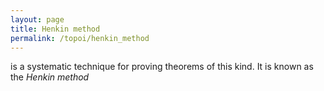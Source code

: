 ```yaml
---
layout: page
title: Henkin method
permalink: /topoi/henkin_method
---
```

is a systematic technique for proving theorems of this kind. It is known as the _Henkin method_
